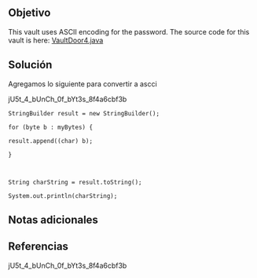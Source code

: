 ## Objetivo
This vault uses ASCII encoding for the password. The source code for this vault is here: [VaultDoor4.java](https://jupiter.challenges.picoctf.org/static/c695ee23309d453a3ef369c34cc1bccb/VaultDoor4.java)
## Solución
Agregamos lo siguiente para convertir a ascci

jU5t_4_bUnCh_0f_bYt3s_8f4a6cbf3b

```
StringBuilder result = new StringBuilder();

for (byte b : myBytes) {

result.append((char) b);

}

  

String charString = result.toString();

System.out.println(charString);
```
## Notas adicionales

## Referencias


jU5t_4_bUnCh_0f_bYt3s_8f4a6cbf3b